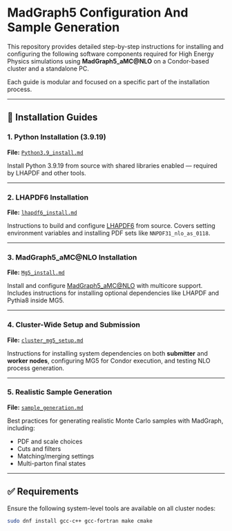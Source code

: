 # MadGraph5 Configuration And Sample Generation

This repository provides detailed step-by-step instructions for installing and configuring the following software components required for High Energy Physics simulations using **MadGraph5_aMC@NLO** on a Condor-based cluster and a standalone PC.

Each guide is modular and focused on a specific part of the installation process.

---

## 📄 Installation Guides

### 1. Python Installation (3.9.19)

**File:** [`Python3.9_install.md`](Python3.9_install.md)

Install Python 3.9.19 from source with shared libraries enabled — required by LHAPDF and other tools.

---

### 2. LHAPDF6 Installation

**File:** [`lhapdf6_install.md`](lhapdf6_install.md)

Instructions to build and configure [LHAPDF6](https://lhapdf.hepforge.org/) from source. Covers setting environment variables and installing PDF sets like `NNPDF31_nlo_as_0118`.

---

### 3. MadGraph5_aMC@NLO Installation

**File:** [`Mg5_install.md`](Mg5_install.md)

Install and configure [MadGraph5_aMC@NLO](https://launchpad.net/mg5amcnlo) with multicore support. Includes instructions for installing optional dependencies like LHAPDF and Pythia8 inside MG5.

---

### 4. Cluster-Wide Setup and Submission

**File:** [`cluster_mg5_setup.md`](Condor_instruction_MG5.md)

Instructions for installing system dependencies on both **submitter** and **worker nodes**, configuring MG5 for Condor execution, and testing NLO process generation.

---

### 5. Realistic Sample Generation

**File:** [`sample_generation.md`](sample_generation.md)

Best practices for generating realistic Monte Carlo samples with MadGraph, including:
- PDF and scale choices
- Cuts and filters
- Matching/merging settings
- Multi-parton final states

---

## ✅ Requirements

Ensure the following system-level tools are available on all cluster nodes:

```bash
sudo dnf install gcc-c++ gcc-fortran make cmake
